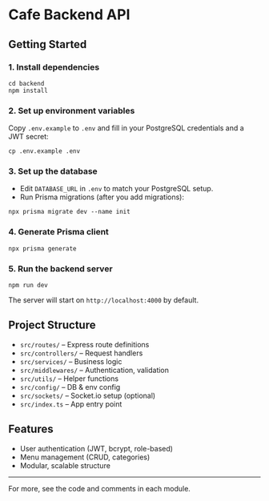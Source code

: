 # Cafe Backend API

## Getting Started

### 1. Install dependencies

```
cd backend
npm install
```

### 2. Set up environment variables

Copy `.env.example` to `.env` and fill in your PostgreSQL credentials and a JWT secret:

```
cp .env.example .env
```

### 3. Set up the database

- Edit `DATABASE_URL` in `.env` to match your PostgreSQL setup.
- Run Prisma migrations (after you add migrations):

```
npx prisma migrate dev --name init
```

### 4. Generate Prisma client

```
npx prisma generate
```

### 5. Run the backend server

```
npm run dev
```

The server will start on `http://localhost:4000` by default.

## Project Structure

- `src/routes/` – Express route definitions
- `src/controllers/` – Request handlers
- `src/services/` – Business logic
- `src/middlewares/` – Authentication, validation
- `src/utils/` – Helper functions
- `src/config/` – DB & env config
- `src/sockets/` – Socket.io setup (optional)
- `src/index.ts` – App entry point

## Features
- User authentication (JWT, bcrypt, role-based)
- Menu management (CRUD, categories)
- Modular, scalable structure

---

For more, see the code and comments in each module.